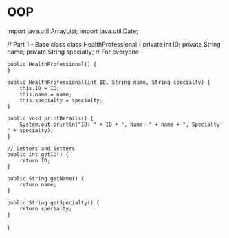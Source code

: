 # OOP
import java.util.ArrayList;
import java.util.Date;

// Part 1 - Base class
class HealthProfessional {
    private int ID;
    private String name;
    private String specialty; // For everyone

    public HealthProfessional() {
    }

    public HealthProfessional(int ID, String name, String specialty) {
        this.ID = ID;
        this.name = name;
        this.specialty = specialty;
    }

    public void printDetails() {
        System.out.println("ID: " + ID + ", Name: " + name + ", Specialty: " + specialty);
    }

    // Getters and Setters
    public int getID() {
        return ID;
    }

    public String getName() {
        return name;
    }

    public String getSpecialty() {
        return specialty;
    }
}

